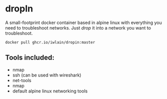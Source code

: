# dropIn
A small-footprint docker container based in alpine linux with everything you need to troubleshoot networks. Just _drop_ it into a network you want to troubleshoot.

```docker pull ghcr.io/iwlain/dropin:master```


## Tools included: 
- nmap
- ssh (can be used with wireshark)
- net-tools
- nmap
- default alpine linux networking tools

